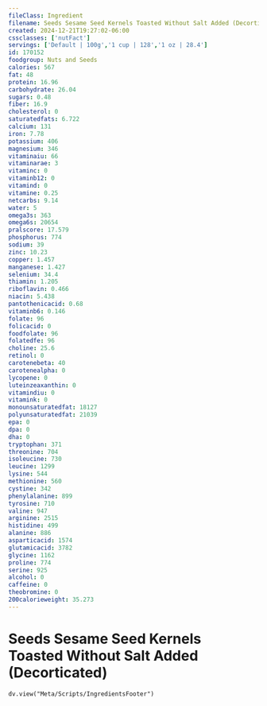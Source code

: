 ```yaml
---
fileClass: Ingredient
filename: Seeds Sesame Seed Kernels Toasted Without Salt Added (Decorticated)
created: 2024-12-21T19:27:02-06:00
cssclasses: ['nutFact']
servings: ['Default | 100g','1 cup | 128','1 oz | 28.4']
id: 170152
foodgroup: Nuts and Seeds
calories: 567
fat: 48
protein: 16.96
carbohydrate: 26.04
sugars: 0.48
fiber: 16.9
cholesterol: 0
saturatedfats: 6.722
calcium: 131
iron: 7.78
potassium: 406
magnesium: 346
vitaminaiu: 66
vitaminarae: 3
vitaminc: 0
vitaminb12: 0
vitamind: 0
vitamine: 0.25
netcarbs: 9.14
water: 5
omega3s: 363
omega6s: 20654
pralscore: 17.579
phosphorus: 774
sodium: 39
zinc: 10.23
copper: 1.457
manganese: 1.427
selenium: 34.4
thiamin: 1.205
riboflavin: 0.466
niacin: 5.438
pantothenicacid: 0.68
vitaminb6: 0.146
folate: 96
folicacid: 0
foodfolate: 96
folatedfe: 96
choline: 25.6
retinol: 0
carotenebeta: 40
carotenealpha: 0
lycopene: 0
luteinzeaxanthin: 0
vitamindiu: 0
vitamink: 0
monounsaturatedfat: 18127
polyunsaturatedfat: 21039
epa: 0
dpa: 0
dha: 0
tryptophan: 371
threonine: 704
isoleucine: 730
leucine: 1299
lysine: 544
methionine: 560
cystine: 342
phenylalanine: 899
tyrosine: 710
valine: 947
arginine: 2515
histidine: 499
alanine: 886
asparticacid: 1574
glutamicacid: 3782
glycine: 1162
proline: 774
serine: 925
alcohol: 0
caffeine: 0
theobromine: 0
200calorieweight: 35.273
---
```


# Seeds Sesame Seed Kernels Toasted Without Salt Added (Decorticated)

```dataviewjs
dv.view("Meta/Scripts/IngredientsFooter")
```